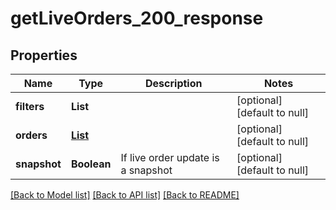 # getLiveOrders_200_response
## Properties

| Name | Type | Description | Notes |
|------------ | ------------- | ------------- | -------------|
| **filters** | **List** |  | [optional] [default to null] |
| **orders** | [**List**](getLiveOrders_200_response_orders_inner.md) |  | [optional] [default to null] |
| **snapshot** | **Boolean** | If live order update is a snapshot | [optional] [default to null] |

[[Back to Model list]](../README.md#documentation-for-models) [[Back to API list]](../README.md#documentation-for-api-endpoints) [[Back to README]](../README.md)

